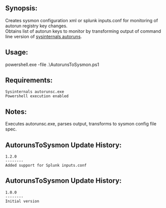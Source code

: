 
Synopsis:
-----------------------------------
Creates sysmon configuration xml or splunk inputs.conf for monitoring of autorun registry key changes.  
Obtains list of autorun keys to monitor by transforming output of command line version of [sysinternals autoruns](https://technet.microsoft.com/en-us/sysinternals/bb963902). 

Usage:  
-----------------------------------
powershell.exe -file .\AutorunsToSysmon.ps1

Requirements:
-----------------------------------

	Sysinternals autorunsc.exe
	Powershell execution enabled

Notes:
-----------------------------------
Executes autorunsc.exe, parses output, transforms to sysmon config file spec.

AutorunsToSysmon Update History:
-----------------------------------

	1.2.0
	--------
	Added support for Splunk inputs.conf
	

AutorunsToSysmon Update History:
-----------------------------------

	1.0.0
	--------
	Initial version
